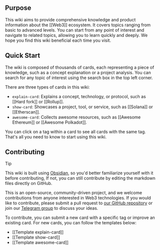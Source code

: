 
## Purpose

This wiki aims to provide comprehensive knowledge and product information about the [[Web3]] ecosystem. It covers topics ranging from basic to advanced levels. You can start from any point of interest and navigate to related topics, allowing you to learn quickly and deeply. We hope you find this wiki beneficial each time you visit.

## Quick Start

The wiki is composed of thousands of cards, each representing a piece of knowledge, such as a concept explanation or a project analysis. You can search for any topic of interest using the search box in the top left corner.

There are three types of cards in this wiki:

* `explain-card`: Explains a concept, technology, or protocol, such as [[Hard fork]] or [[Rollup]].
* `show-card`: Showcases a project, tool, or service, such as [[Solana]] or [[Etherscan]].
* `awesome-card`: Collects awesome resources, such as [[Awesome Ethereum]] or [[Awesome Polkadot]].

You can click on a tag within a card to see all cards with the same tag. That's all you need to know to start using this wiki.

## Contributing

>[!tip]
> This wiki is built using [Obsidian](https://obsidian.md), so you'd better familiarize yourself with it before contributing, If not, you can still contribute by editing the markdown files directly on GitHub.

This is an open-source, community-driven project, and we welcome contributions from anyone interested in Web3 technologies. If you would like to contribute, please submit a pull request to [our GitHub repository](https://github.com/boundless-forest/web3-wiki) or join our [Telegram group](https://t.me/+yRR8fEa8x6VlMTc1) to discuss your ideas.

To contribute, you can submit a new card with a specific tag or improve an existing card. For new cards, you can follow the templates below:

* [[Template explain-card]]
* [[Template show-card]]
* [[Template awesome-card]]